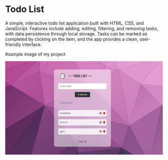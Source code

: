 # Todo List

A simple, interactive todo list application built with HTML, CSS, and JavaScript. Features include adding, editing, filtering, and removing tasks, with data persistence through local storage. Tasks can be marked as completed by clicking on the item, and the app provides a clean, user-friendly interface.


#sample image of my project

<img src="images/sample.png" width="600">